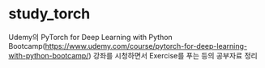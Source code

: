 # study_torch
Udemy의 PyTorch for Deep Learning with Python Bootcamp(https://www.udemy.com/course/pytorch-for-deep-learning-with-python-bootcamp/) 강좌를 시청하면서 Exercise를 푸는 등의 공부자료 정리

